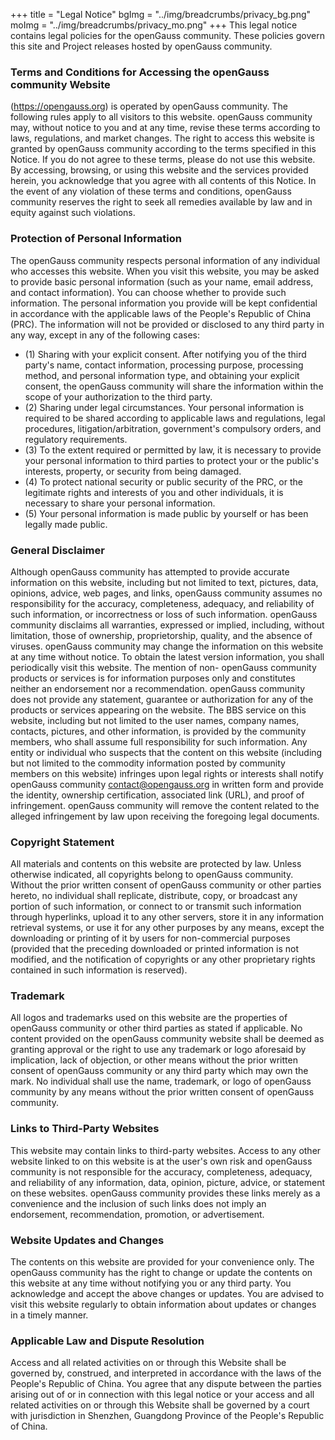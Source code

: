+++
title = "Legal Notice"
bgImg = "../img/breadcrumbs/privacy_bg.png"
moImg = "../img/breadcrumbs/privacy_mo.png"
+++
This legal notice contains legal policies for the openGauss community. These policies govern this site and Project releases hosted by openGauss community.
### Terms and Conditions for Accessing the openGauss community Website

(https://opengauss.org) is operated by openGauss community. The following rules apply to all visitors to this website. openGauss community may, without notice to you and at any time, revise these terms according to laws, regulations, and market changes. The right to access this website is granted by openGauss community according to the terms specified in this Notice. If you do not agree to these terms, please do not use this website. By accessing, browsing, or using this website and the services provided herein, you acknowledge that you agree with all contents of this Notice. In the event of any violation of these terms and conditions, openGauss community reserves the right to seek all remedies available by law and in equity against such violations.

### Protection of Personal Information
The openGauss community respects personal information of any individual who accesses this website. When you visit this website, you may be asked to provide basic personal information (such as your name, email address, and contact information). You can choose whether to provide such information. The personal information you provide will be kept confidential in accordance with the applicable laws of the People's Republic of China (PRC). The information will not be provided or disclosed to any third party in any way, except in any of the following cases:

+ (1) Sharing with your explicit consent. After notifying you of the third party's name, contact information, processing purpose, processing method, and personal information type, and obtaining your explicit consent, the openGauss community will share the information within the scope of your authorization to the third party.
+ (2) Sharing under legal circumstances. Your personal information is required to be shared according to applicable laws and regulations, legal procedures, litigation/arbitration, government's compulsory orders, and regulatory requirements.
+ (3) To the extent required or permitted by law, it is necessary to provide your personal information to third parties to protect your or the public's interests, property, or security from being damaged.
+ (4) To protect national security or public security of the PRC, or the legitimate rights and interests of you and other individuals, it is necessary to share your personal information.
+ (5) Your personal information is made public by yourself or has been legally made public.

### General Disclaimer

Although openGauss community has attempted to provide accurate information on this website, including but not limited to text, pictures, data, opinions, advice, web pages, and links, openGauss community assumes no responsibility for the accuracy, completeness, adequacy, and reliability of such information, or incorrectness or loss of such information. openGauss community disclaims all warranties, expressed or implied, including, without limitation, those of ownership, proprietorship, quality, and the absence of viruses. openGauss community may change the information on this website at any time without notice. To obtain the latest version information, you shall periodically visit this website. The mention of non- openGauss community products or services is for information purposes only and constitutes neither an endorsement nor a recommendation. openGauss community does not provide any statement, guarantee or authorization for any of the products or services appearing on the website. The BBS service on this website, including but not limited to the user names, company names, contacts, pictures, and other information, is provided by the community members, who shall assume full responsibility for such information. Any entity or individual who suspects that the content on this website (including but not limited to the commodity information posted by community members on this website) infringes upon legal rights or interests shall notify openGauss community [contact@opengauss.org](mailto:contact@opengauss.org) in written form and provide the identity, ownership certification, associated link (URL), and proof of infringement. openGauss community will remove the content related to the alleged infringement by law upon receiving the foregoing legal documents.

### Copyright Statement

All materials and contents on this website are protected by law. Unless otherwise indicated, all copyrights belong to openGauss community. Without the prior written consent of openGauss community or other parties hereto, no individual shall replicate, distribute, copy, or broadcast any portion of such information, or connect to or transmit such information through hyperlinks, upload it to any other servers, store it in any information retrieval systems, or use it for any other purposes by any means, except the downloading or printing of it by users for non-commercial purposes (provided that the preceding downloaded or printed information is not modified, and the notification of copyrights or any other proprietary rights contained in such information is reserved).

### Trademark

All logos and trademarks used on this website are the properties of openGauss community or other third parties as stated if applicable. No content provided on the openGauss community website shall be deemed as granting approval or the right to use any trademark or logo aforesaid by implication, lack of objection, or other means without the prior written consent of openGauss community or any third party which may own the mark. No individual shall use the name, trademark, or logo of openGauss community by any means without the prior written consent of openGauss community.

### Links to Third-Party Websites

This website may contain links to third-party websites. Access to any other website linked to on this website is at the user's own risk and openGauss community is not responsible for the accuracy, completeness, adequacy, and reliability of any information, data, opinion, picture, advice, or statement on these websites. openGauss community provides these links merely as a convenience and the inclusion of such links does not imply an endorsement, recommendation, promotion, or advertisement.

### Website Updates and Changes
The contents on this website are provided for your convenience only. The openGauss community has the right to change or update the contents on this website at any time without notifying you or any third party. You acknowledge and accept the above changes or updates. You are advised to visit this website regularly to obtain information about updates or changes in a timely manner.

### Applicable Law and Dispute Resolution

Access and all related activities on or through this Website shall be governed by, construed, and interpreted in accordance with the laws of the People's Republic of China. You agree that any dispute between the parties arising out of or in connection with this legal notice or your access and all related activities on or through this Website shall be governed by a court with jurisdiction in Shenzhen, Guangdong Province of the People's Republic of China.

